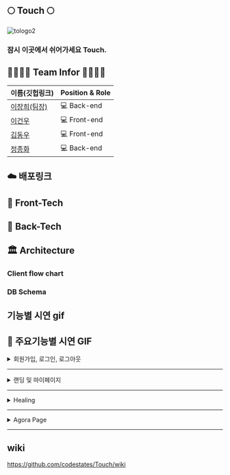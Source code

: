 ## 🌕  Touch 🌕

![tologo2](https://user-images.githubusercontent.com/78680884/141614154-0acfff27-aed4-4ab7-954c-168dfc51de94.png)

### 잠시 이곳에서 쉬어가세요 Touch.



## 🙋‍♂️💁‍♂️ Team Infor 🙆‍♂️🙋‍♂️
| 이름(깃헙링크) | Position & Role|
| ------- | ----- |
| [이장희(팀장)](https://github.com/leejanghe) | 💻 Back-end|
| [이건우](https://github.com/Geonwoo-Lee) | 💻 Front-end|
| [김동우](https://github.com/off-dngw) | 💻 Front-end|
| [정종화](https://github.com/pistachio02) | 💻 Back-end|


##  ☁️ 배포링크 


## 🔨 Front-Tech

## 🔧 Back-Tech




## 🏛 Architecture

### Client flow chart



### DB Schema


## 기능별 시연 gif
## 📱 주요기능별 시연 GIF

<details>
  <summary> 회원가입, 로그인, 로그아웃</summary>
  
  <details>
  <summary> 회원가입 </summary>
    
  </details>
  
 
  
  <details>
  <summary> 로그인 </summary>
  </details>
  
   <details>
  <summary> 카카오 로그인 </summary>
  </details>
  
   <details>
  <summary> 구글 로그인 </summary>
  </details>
  
  <details>
  <summary> 로그아웃 </summary>
  </details>
  
</details>

---

<details>
  <summary> 랜딩 및 마이페이지 </summary>
  <details>
  <summary>랜딩페이지</summary>
  </details>
  <details>
  <summary> 마이페이지 </summary>
  </details>
   <details>
  <summary> 마이페이지 내 정보  </summary>
  </details>
   <details>
  <summary> 마이페이지 내가 쓴 글 </summary>
  </details>
    <details>
  <summary> 찜목록 </summary>
  </details>
  
</details>

---

<details>
  <summary> Healing </summary>

  <details>
  <summary> 이미지 리스트 </summary>
 
  </details>
  
  <details>
  <summary> 이미지 Touch </summary>
   
  </details>
  
  <details>
  <summary> Touch 전체보기로 감상 </summary>
  

  </details>
 
  
</details>

---


</details>

<details>
 <summary>Agora Page</summary>
  <details>
   <summary>전체 글보기</summary>
    
  </details>
  <details>
   <summary>글쓰기, 수정 및 삭제</summary>
    
  </details>
  
  <details>
   <summary>보고 싶은 게시글 보기 </summary>
    <img width="700" src="https://user-images.githubusercontent.com/79203932/136372647-bad6c81d-c8d4-4387-8020-e6c31df6f34c.gif"/>
  </details>
  
  <details>
   <summary>댓글 달기 및 삭제 </summary>
    <img width="700" src="https://user-images.githubusercontent.com/79203932/136375338-d7811c00-9a92-4585-a3a1-90d75a337877.gif"/>
  </details>
  
</details>

---

## wiki 
https://github.com/codestates/Touch/wiki

